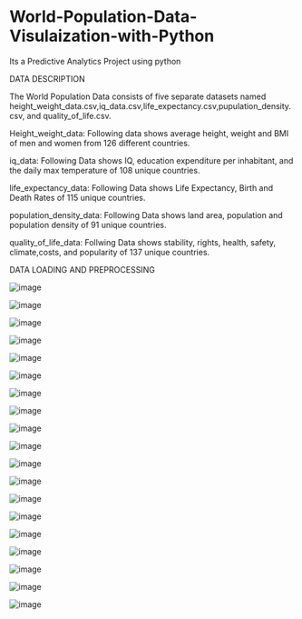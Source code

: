 # World-Population-Data-Visulaization-with-Python
Its a Predictive Analytics Project using python

DATA DESCRIPTION

The World Population Data consists of five separate datasets named height_weight_data.csv,iq_data.csv,life_expectancy.csv,pupulation_density.csv, and quality_of_life.csv.

Height_weight_data: Following data shows average height, weight and BMI of men and women from 126 different countries.

iq_data: Following Data shows IQ, education expenditure per inhabitant, and the daily max temperature of 108 unique countries.

life_expectancy_data: Following Data shows Life Expectancy, Birth and Death Rates of 115 unique countries.

population_density_data: Following Data shows land area, population and population density of 91 unique countries.

quality_of_life_data: Follwing Data shows stability, rights, health, safety, climate,costs, and popularity of 137 unique countries.

DATA LOADING AND PREPROCESSING

![image](https://github.com/user-attachments/assets/7fd990c9-8311-47e3-b658-c14573abb8de)

![image](https://github.com/user-attachments/assets/e2f71f83-f5f2-4679-9394-c0676f773452)

![image](https://github.com/user-attachments/assets/38570eae-3fe6-4177-a6f9-5cc7b318cf9a)

![image](https://github.com/user-attachments/assets/3fa3454e-d840-4418-a9cf-1484602516f4)

![image](https://github.com/user-attachments/assets/1dbf39ed-7990-4733-baff-b3d798ffc6f1)

![image](https://github.com/user-attachments/assets/07fca284-b53e-4b6b-8f15-3697258a03f6)

![image](https://github.com/user-attachments/assets/6ef094b9-69a8-4ea9-a07e-fa61cfa3f4d6)

![image](https://github.com/user-attachments/assets/11ec3c63-a8d7-4b62-95c1-cccc781f8bad)

![image](https://github.com/user-attachments/assets/75b4cb29-fc2f-4790-b3b2-ab7bd9e90e1d)

![image](https://github.com/user-attachments/assets/bd00e045-0908-47ff-a6d7-cf6efc93652d)

![image](https://github.com/user-attachments/assets/b7d97089-c7c0-43c5-8895-fe87b7e16c4b)

![image](https://github.com/user-attachments/assets/cc3d2fed-2de1-4490-8174-0559dfcb4b63)

![image](https://github.com/user-attachments/assets/7524eb81-f075-4298-b816-1f9aa1a1f529)

![image](https://github.com/user-attachments/assets/135a2f9c-01d9-49a6-bdf3-c330973da3f4)

![image](https://github.com/user-attachments/assets/3e03c6ec-fe8f-48d4-8f82-49ae3e2fb8fd)

![image](https://github.com/user-attachments/assets/a23ce6e9-6969-4a85-af35-f8bb7e2f224b)

![image](https://github.com/user-attachments/assets/8e578079-ad01-4b0d-9a97-f7146f24d8a6)

![image](https://github.com/user-attachments/assets/49415865-c6d0-4615-95ed-02fe01dc7070)

![image](https://github.com/user-attachments/assets/581e365e-3f5d-4c61-a672-8e860266b92b)


